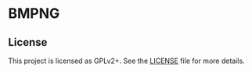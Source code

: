 # BMPNG

## License

This project is licensed as GPLv2+. See the [LICENSE](/LICENSE) file for more details.
